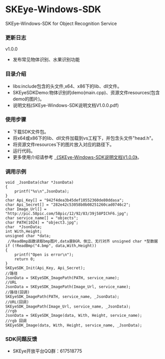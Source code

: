 # SKEye-Windows-SDK
SKEye-Windows-SDK for Object Recognition Service 
###  更新日志
v1.0.0
- 发布常见物体识别、水果识别功能
###  目录介绍
- libs:include包含的头文件,x64、x86下的lib、dll文件。
- SKEyeSDKDemo:物体识别的demo(main.cpp)、资源文件resources(包含demo的图片)。
- 说明文档(SKEye-Windows-SDK说明文档V1.0.0.pdf)
###  使用步骤
- 下载SDK文件包。
- 将x64或x86下的lib、dll文件加载到vs工程下，并包含头文件"head.h"。
- 将资源文件resources下的图片放入对应的路径下。
- 运行代码。
- 更多使用介绍请参考 [《SKEye-Windows-SDK说明文档V1.0.0》](https://github.com/interjoy/SKEye-Windows-SDK/blob/master/SKEye-Windows-SDK%E8%AF%B4%E6%98%8E%E6%96%87%E6%A1%A3V1.0.0.pdf)。
###  调用示例
```
void _JsonData(char *JsonData)
{
    printf("%s\n",JsonData);
}
char Api_Key[] = "942f4dea3b45def10552360de80ddasa";
char Api_Secret[] = "282e42c53058b0b08251260cad0746c2";
char Image_Url[] = "http://pic.58pic.com/58pic/12/92/83/39j58PIChF6.jpg";
char service_name[] = "objects";
char PATH[1024] = "object3.jpg";
char  *JsonData;
int With,Height;
unsigned char *data;
 //ReadBmp函数读取bmp图片,data是BGR、倒立、无行对齐 unsigned char *型数据
if (!ReadBmp("4.bmp", data,With,Height))
{
	printf("Open is error\n");
	return 0;
}
SKEyeSDK_Init(Api_Key, Api_Secret);
//路径
JsonData = SKEyeSDK_ImagePath(PATH, service_name);
//URL
JsonData = SKEyeSDK_ImagePath(Image_Url, service_name);
//路径(回调)
SKEyeSDK_ImagePath(PATH, service_name, _JsonData);
//URL(回调)
SKEyeSDK_ImagePath(Image_Url, service_name, _JsonData);
//rgb 
JsonData = SKEyeSDK_Image(data, With, Height, service_name);
//rgb 回调
SKEyeSDK_Image(data, With, Height, service_name, _JsonData);
```
###  SDK问题反馈
- SKEye开放平台QQ群：617518775
